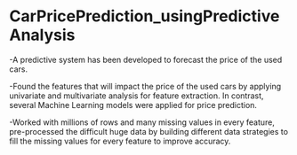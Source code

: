 # CarPricePrediction_usingPredictiveAnalysis

-A predictive system has been developed to forecast the price of the used cars. 

-Found the features that will impact the price of the used cars by applying univariate and multivariate analysis for feature extraction. In contrast, several Machine Learning models were applied for price prediction.

-Worked with millions of rows and many missing values in every feature, pre-processed the difficult huge data by building different data strategies to fill the missing values for every feature to improve accuracy.
